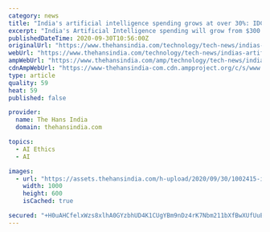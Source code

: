 ```yaml
---
category: news
title: "India's artificial intelligence spending grows at over 30%: IDC"
excerpt: "India's Artificial Intelligence spending will grow from $300.7 million in 2019 to $880.5 million in 2023 at a compound annual growth rate (CAGR) of 30.8 per cent, said an International"
publishedDateTime: 2020-09-30T10:56:00Z
originalUrl: "https://www.thehansindia.com/technology/tech-news/indias-artificial-intelligence-spending-grows-at-over-30-idc-648796"
webUrl: "https://www.thehansindia.com/technology/tech-news/indias-artificial-intelligence-spending-grows-at-over-30-idc-648796"
ampWebUrl: "https://www.thehansindia.com/amp/technology/tech-news/indias-artificial-intelligence-spending-grows-at-over-30-idc-648796"
cdnAmpWebUrl: "https://www-thehansindia-com.cdn.ampproject.org/c/s/www.thehansindia.com/amp/technology/tech-news/indias-artificial-intelligence-spending-grows-at-over-30-idc-648796"
type: article
quality: 59
heat: 59
published: false

provider:
  name: The Hans India
  domain: thehansindia.com

topics:
  - AI Ethics
  - AI

images:
  - url: "https://assets.thehansindia.com/h-upload/2020/09/30/1002415-idc.jpg"
    width: 1000
    height: 600
    isCached: true

secured: "+H0uAHCfelxWzs8xlhA0GYzbhUD4K1CUgYBm9nDz4rK7Nbm211bXfBwXUfUuEjUp6woADyun4WihKEnI6l2YimWKacWyNLeSUErvnVQTZ3TH9AgJc4dIo2Y659yswsgxs5n9S0vg2ck4El4vUb29RtPIeSg4viRx2GCekeRzZCHLoFhLFvRN2sz2kXI8WMQ9Vem4F6w4RH+MF15KGuNoKuzrkgC6F8pNiosVYL9ALpvntBDN1nOjeHPQNHywnPIWJPZqRVKnb9qcovk3JHMPCXYWCrizJG6o+KzFv0Mv3ICMotezv0DQJyJSOUb6eMhmtuUzkOh+EiNHQICkKHorL0L8iSjT2r+Ymjn4qtdb7iU=;lsPz64qWXuE3H02iWmVOtg=="
---
```


